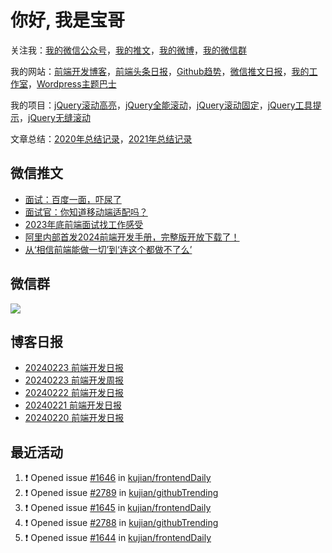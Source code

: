 
# 你好, 我是宝哥

关注我：[我的微信公众号](https://open.weixin.qq.com/qr/code?username=caibaojian_com)，[我的推文](https://weixin.qdkfweb.cn/)，[我的微博](https://weibo.com/kujian)，[我的微信群](https://qdkfweb.cn/go/weixinqun)

我的网站：[前端开发博客](https://qdkfweb.cn/)，[前端头条日报](https://toutiao.qdkfweb.cn/)，[Github趋势](https://github.qdkfweb.cn/)，[微信推文日报](https://weixin.qdkfweb.cn/)，[我的工作室](https://diy.qdkfweb.cn/)，[Wordpress主题巴士](https://wp.qdkfweb.cn/)

我的项目：[jQuery滚动高亮](https://github.com/kujian/scrollHighlight)，[jQuery全能滚动](https://github.com/kujian/power-slider)，[jQuery滚动固定](https://github.com/kujian/scrollfix)，[jQuery工具提示](https://github.com/kujian/tooltip)，[jQuery无缝滚动](http://github.com/kujian/scrollForever)

文章总结：[2020年总结记录](https://mp.weixin.qq.com/s/u0YW8BFWYLquVauhHrkSMQ)，[2021年总结记录](https://mp.weixin.qq.com/s/zMnxIpxMdDrIyuLxHRnSPw)


## 微信推文

<!-- BLOG-POST-LIST:START -->
- [面试：百度一面，吓尿了](https://weixin.qdkfweb.cn/40589.html)
- [面试官：你知道移动端适配吗？](https://weixin.qdkfweb.cn/40554.html)
- [2023年底前端面试找工作感受](https://weixin.qdkfweb.cn/40497.html)
- [阿里内部首发2024前端开发手册，完整版开放下载了！](https://weixin.qdkfweb.cn/40466.html)
- [从‘相信前端能做一切’到‘连这个都做不了么’](https://weixin.qdkfweb.cn/40349.html)
<!-- BLOG-POST-LIST:END -->

## 微信群

![](https://qdkfweb.cn/d/uploads/2023/12/wechat.png?d=20240112)

## 博客日报

<!-- DAILY:START -->
- [20240223 前端开发日报](https://qdkfweb.cn/fe-daily-20240223.html)
- [20240223 前端开发周报](https://qdkfweb.cn/fe-weekly-20240223.html)
- [20240222 前端开发日报](https://qdkfweb.cn/fe-daily-20240222.html)
- [20240221 前端开发日报](https://qdkfweb.cn/fe-daily-20240221.html)
- [20240220 前端开发日报](https://qdkfweb.cn/fe-daily-20240220.html)
<!-- DAILY:END -->


## 最近活动

<!--START_SECTION:activity-->
1. ❗ Opened issue [#1646](https://github.com/kujian/frontendDaily/issues/1646) in [kujian/frontendDaily](https://github.com/kujian/frontendDaily)
2. ❗ Opened issue [#2789](https://github.com/kujian/githubTrending/issues/2789) in [kujian/githubTrending](https://github.com/kujian/githubTrending)
3. ❗ Opened issue [#1645](https://github.com/kujian/frontendDaily/issues/1645) in [kujian/frontendDaily](https://github.com/kujian/frontendDaily)
4. ❗ Opened issue [#2788](https://github.com/kujian/githubTrending/issues/2788) in [kujian/githubTrending](https://github.com/kujian/githubTrending)
5. ❗ Opened issue [#1644](https://github.com/kujian/frontendDaily/issues/1644) in [kujian/frontendDaily](https://github.com/kujian/frontendDaily)
<!--END_SECTION:activity-->
